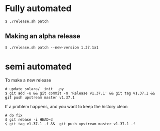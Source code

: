 
# Fully automated

    $ ./release.sh patch


## Making an alpha release


    $ ./release.sh patch --new-version 1.37.1a1


# semi automated
To make a new release
```
# update solara/__init__.py
$ git add -u && git commit -m 'Release v1.37.1' && git tag v1.37.1 && git push upstream master v1.37.1
```


If a problem happens, and you want to keep the history clean
```
# do fix
$ git rebase -i HEAD~3
$ git tag v1.37.1 -f &&  git push upstream master v1.37.1 -f
```
